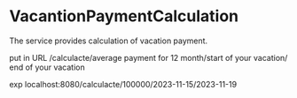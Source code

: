 # VacantionPaymentCalculation
The service provides calculation of vacation payment.

put in URL
/calculacte/average payment for 12 month/start of your vacation/ end of your vacation

exp
localhost:8080/calculacte/100000/2023-11-15/2023-11-19
